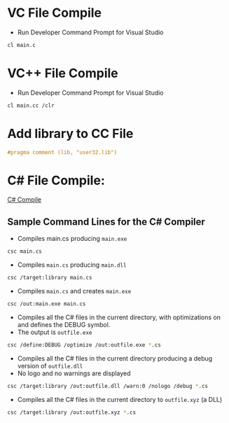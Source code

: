 # VC File Compile
* Run Developer Command Prompt for Visual Studio
```sh
cl main.c
```

# VC++ File Compile
* Run Developer Command Prompt for Visual Studio
```sh
cl main.cc /clr
```

# Add library to CC File
```c
#pragma comment (lib, "user32.lib")
```

# C# File Compile:

[C# Compile](https://msdn.microsoft.com/en-us/library/78f4aasd.aspx)
## Sample Command Lines for the C# Compiler
* Compiles main.cs producing ``` main.exe ```
```sh
csc main.cs 
```
* Compiles ``` main.cs ``` producing ``` main.dll ```
```sh
csc /target:library main.cs
```

* Compiles ``` main.cs ``` and creates ``` main.exe ```
```sh
csc /out:main.exe main.cs
```

* Compiles all the C# files in the current directory, with optimizations on and defines the DEBUG symbol.
* The output is `` outfile.exe ``
```sh
csc /define:DEBUG /optimize /out:outfile.exe *.cs
```

* Compiles all the C# files in the current directory producing a debug version of ``` outfile.dll ```
* No logo and no warnings are displayed
```sh
csc /target:library /out:outfile.dll /warn:0 /nologo /debug *.cs
```

* Compiles all the C# files in the current directory to ``` outfile.xyz ``` (a DLL)
```sh
csc /target:library /out:outfile.xyz *.cs
```
